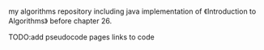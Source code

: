my algorithms repository including java implementation of 《Introduction to Algorithms》 before chapter 26.

TODO:add pseudocode pages links to code 